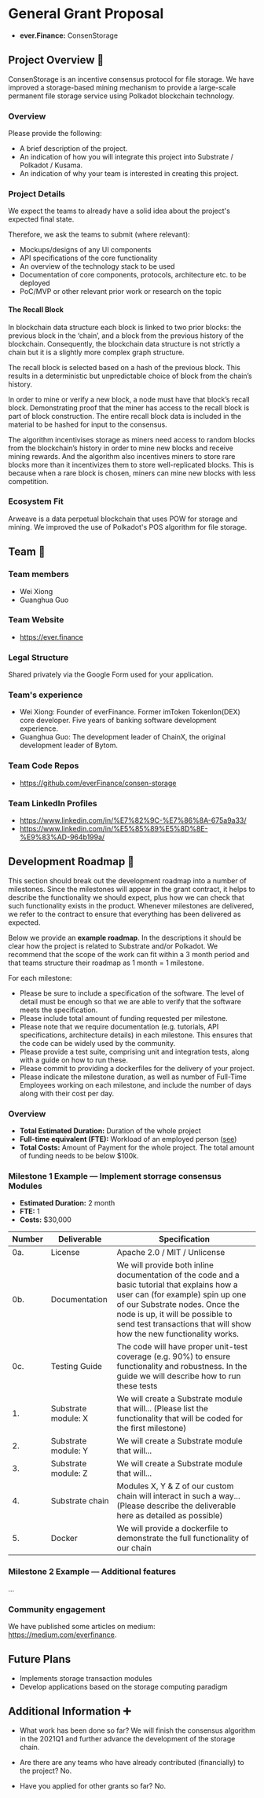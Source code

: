 # General Grant Proposal

* **ever.Finance:** ConsenStorage

## Project Overview :page_facing_up:

ConsenStorage is an incentive consensus protocol for file storage. We have improved a storage-based mining mechanism to provide a large-scale permanent file storage service using Polkadot blockchain technology.

### Overview

Please provide the following:
  * A brief description of the project.
  * An indication of how you will integrate this project into Substrate / Polkadot / Kusama.
  * An indication of why your team is interested in creating this project.

### Project Details 
We expect the teams to already have a solid idea about the project's expected final state.

Therefore, we ask the teams to submit (where relevant):
* Mockups/designs of any UI components
* API specifications of the core functionality
* An overview of the technology stack to be used
* Documentation of core components, protocols, architecture etc. to be deployed
* PoC/MVP or other relevant prior work or research on the topic

#### The Recall Block
In blockchain data structure each block is linked to two prior blocks: the previous block in the ‘chain’, and a block from the previous history of the blockchain. Consequently, the blockchain data structure is not strictly a chain but it is a slightly more complex graph structure.

The recall block is selected based on a hash of the previous block. This results in a deterministic but unpredictable choice of block from the chain’s history.

In order to mine or verify a new block, a node must have that block’s recall block. Demonstrating proof that the miner has access to the recall block is part of block construction. The entire recall block data is included in the material to be hashed for input to the consensus.

The algorithm incentivises storage as miners need access to random blocks from the blockchain’s history in order to mine new blocks and receive mining rewards. And the algorithm also incentives miners to store rare blocks more than it incentivizes them to store well-replicated blocks. This is because when a rare block is chosen, miners can mine new blocks with less competition.

### Ecosystem Fit 
Arweave is a data perpetual blockchain that uses POW for storage and mining. We improved the use of Polkadot's POS algorithm for file storage.

## Team :busts_in_silhouette:

### Team members
* Wei Xiong
* Guanghua Guo

### Team Website	
* https://ever.finance

### Legal Structure 
Shared privately via the Google Form used for your application.

### Team's experience
* Wei Xiong: Founder of everFinance. Former imToken Tokenlon(DEX) core developer. Five years of banking software development experience.
* Guanghua Guo: The development leader of ChainX, the original development leader of Bytom.

### Team Code Repos
* https://github.com/everFinance/consen-storage

### Team LinkedIn Profiles
* https://www.linkedin.com/in/%E7%82%9C-%E7%86%8A-675a9a33/
* https://www.linkedin.com/in/%E5%85%89%E5%8D%8E-%E9%83%AD-964b199a/

## Development Roadmap :nut_and_bolt: 

This section should break out the development roadmap into a number of milestones. Since the milestones will appear in the grant contract, it helps to describe the functionality we should expect, plus how we can check that such functionality exists in the product. Whenever milestones are delivered, we refer to the contract to ensure that everything has been delivered as expected.

Below we provide an **example roadmap**. In the descriptions it should be clear how the project is related to Substrate and/or Polkadot. We recommend that the scope of the work can fit within a 3 month period and that teams structure their roadmap as 1 month = 1 milestone. 

For each milestone:
* Please be sure to include a specification of the software. The level of detail must be enough so that we are able to verify that the software meets the specification.
* Please include total amount of funding requested per milestone.
* Please note that we require documentation (e.g. tutorials, API specifications, architecture details) in each milestone. This ensures that the code can be widely used by the community.
* Please provide a test suite, comprising unit and integration tests, along with a guide on how to run these.
* Please commit to providing a dockerfiles for the delivery of your project. 
* Please indicate the milestone duration, as well as number of Full-Time Employees working on each milestone, and include the number of days along with their cost per day.

### Overview
* **Total Estimated Duration:** Duration of the whole project
* **Full-time equivalent (FTE):**  Workload of an employed person ([see](https://en.wikipedia.org/wiki/Full-time_equivalent)) 
* **Total Costs:** Amount of Payment for the whole project. The total amount of funding needs to be below $100k.

### Milestone 1 Example — Implement storrage consensus Modules 
* **Estimated Duration:** 2 month
* **FTE:**  1
* **Costs:** $30,000

| Number | Deliverable | Specification |
| ------------- | ------------- | ------------- |
| 0a. | License | Apache 2.0 / MIT / Unlicense |
| 0b. | Documentation | We will provide both inline documentation of the code and a basic tutorial that explains how a user can (for example) spin up one of our Substrate nodes. Once the node is up, it will be possible to send test transactions that will show how the new functionality works. |
| 0c. | Testing Guide | The code will have proper unit-test coverage (e.g. 90%) to ensure functionality and robustness. In the guide we will describe how to run these tests | 
| 1. | Substrate module: X | We will create a Substrate module that will... (Please list the functionality that will be coded for the first milestone) |  
| 2. | Substrate module: Y | We will create a Substrate module that will... |  
| 3. | Substrate module: Z | We will create a Substrate module that will... |  
| 4. | Substrate chain | Modules X, Y & Z of our custom chain will interact in such a way... (Please describe the deliverable here as detailed as possible) |  
| 5. | Docker | We will provide a dockerfile to demonstrate the full functionality of our chain |

### Milestone 2 Example — Additional features
...

### Community engagement

We have published some articles on medium: https://medium.com/everfinance. 

## Future Plans
* Implements storage transaction modules
* Develop applications based on the storage computing paradigm

## Additional Information :heavy_plus_sign: 

* What work has been done so far?
We will finish the consensus algorithm in the 2021Q1 and further advance the development of the storage chain.

* Are there are any teams who have already contributed (financially) to the project?
No.

* Have you applied for other grants so far?
No.
